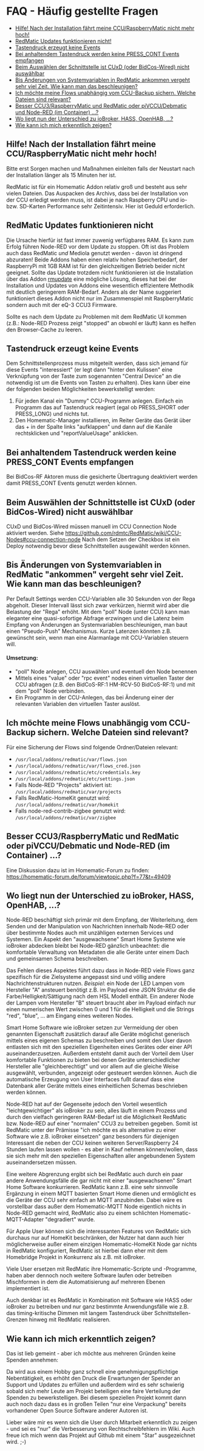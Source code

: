 # FAQ - Häufig gestellte Fragen

* [Hilfe! Nach der Installation fährt meine CCU/RaspberryMatic nicht mehr hoch!](#hilfe-nach-der-installation-fährt-meine-ccuraspberrymatic-nicht-mehr-hoch)
* [RedMatic Updates funktionieren nicht!](#redmatic-updates-funktionieren-nicht)
* [Tastendruck erzeugt keine Events](#Tastendruck-erzeugt-keine-Events)
* [Bei anhaltendem Tastendruck werden keine PRESS_CONT Events empfangen](#bei-anhaltendem-tastendruck-werden-keine-press_cont-events-empfangen)
* [Beim Auswählen der Schnittstelle ist CUxD (oder BidCos-Wired) nicht auswählbar](#beim-auswählen-der-schnittstelle-ist-cuxd-oder-bidcos-wired-nicht-auswählbar)
* [Bis Änderungen von Systemvariablen in RedMatic ankommen vergeht sehr viel Zeit. Wie kann man das beschleunigen?](#bis-Änderungen-von-systemvariablen-in-redmatic-ankommen-vergeht-sehr-viel-zeit-wie-kann-man-das-beschleunigen)
* [Ich möchte meine Flows unabhängig vom CCU-Backup sichern. Welche Dateien sind relevant?](#ich-möchte-meine-flows-unabhängig-vom-ccu-backup-sichern-welche-dateien-sind-relevant)
* [Besser CCU3/RaspberryMatic und RedMatic oder piVCCU/Debmatic und Node-RED (im Container) ...?](#besser-ccu3raspberrymatic-und-redmatic-oder-pivccudebmatic-und-node-red-im-container-)
* [Wo liegt nun der Unterschied zu ioBroker, HASS, OpenHAB, ...?﻿](#wo-liegt-nun-der-unterschied-zu-iobroker-hass-openhab-)
* [Wie kann ich mich erkenntlich zeigen?](#wie-kann-ich-mich-erkenntlich-zeigen)


## Hilfe! Nach der Installation fährt meine CCU/RaspberryMatic nicht mehr hoch!

Bitte erst Sorgen machen und Maßnahmen einleiten falls der Neustart nach der Installation länger als 15 Minuten her ist.

RedMatic ist für ein Homematic Addon relativ groß und besteht aus sehr vielen Dateien. Das Auspacken des Archivs, dass
bei der Installation von der CCU erledigt werden muss, ist dabei je nach Raspberry CPU und io- bzw. SD-Karten 
Performance sehr Zeitintensiv. Hier ist Geduld erforderlich.


## RedMatic Updates funktionieren nicht

Die Ursache hierfür ist fast immer zuwenig verfügbares RAM. Es kann zum Erfolg führen Node-RED vor dem Update zu 
stoppen. Oft ist das Problem auch dass RedMatic _und_ Mediola genutzt werden - davon ist dringend abzuraten! Beide 
Addons haben einen relativ hohen Speicherbedarf, der RaspberryPi mit 1GB RAM ist für den gleichzeitigen Betrieb beider
nicht geeignet.
Sollte das Update trotzdem nicht funktionieren ist die Installation über das Addon 
[rmupdate](https://github.com/j-a-n/raspberrymatic-addon-rmupdate) eine mögliche Lösung, dieses hat bei der Installation
und Updates von Addons eine wesentlich effizientere Methodik mit deutlich geringerem RAM-Bedarf. Anders als der Name
suggeriert funktioniert dieses Addon nicht nur im Zusammenspiel mit RaspberryMatic sondern auch mit der eQ-3 CCU3 
Firmware.

Sollte es nach dem Update zu Problemen mit dem RedMatic UI kommen (z.B.: Node-RED Prozess zeigt "stopped" an obwohl er läuft) kann es helfen den Browser-Cache zu leeren.

## Tastendruck erzeugt keine Events

Dem Schnittstellenprozess muss mitgeteilt werden, dass sich jemand für diese Events "interessiert" (er legt dann "hinter den Kulissen" eine Verknüpfung von der Taste zum sogenannten "Central Device" an die notwendig ist um die Events von Tasten zu erhalten). Dies kann über eine der folgenden beiden Möglichkeiten bewerkstelligt werden:

1. Für jeden Kanal ein "Dummy" CCU-Programm anlegen. Einfach ein Programm das auf Tastendruck reagiert (egal ob PRESS_SHORT oder PRESS_LONG) und nichts tut.
2. Den Homematic-Manager installieren, im Reiter Geräte das Gerät über das + in der Spalte links "aufklappen" und dann auf die Kanäle rechtsklicken und "reportValueUsage" anklicken.


## Bei anhaltendem Tastendruck werden keine PRESS_CONT Events empfangen

Bei BidCos-RF Aktoren muss die gesicherte Übertragung deaktiviert werden damit PRESS_CONT Events genutzt werden können.


## Beim Auswählen der Schnittstelle ist CUxD (oder BidCos-Wired) nicht auswählbar

CUxD und BidCos-Wired müssen manuell im CCU Connection Node aktiviert werden. Siehe
https://github.com/rdmtc/RedMatic/wiki/CCU-Nodes#ccu-connection-node
Nach dem Setzen der Checkbox ist ein Deploy notwendig bevor diese Schnittstellen ausgewählt werden können.


## Bis Änderungen von Systemvariablen in RedMatic "ankommen" vergeht sehr viel Zeit. Wie kann man das beschleunigen?

Per Default Settings werden CCU-Variablen alle 30 Sekunden von der Rega abgeholt. Dieser Intervall lässt sich zwar verkürzen, hiermit wird aber die Belastung der "Rega" erhöht. Mit dem "poll" Node (unter CCU) kann man eleganter eine quasi-sofortige Abfrage erzwingen und die Latenz beim Empfang von Änderungen an Systemvariablen beschleunigen, man baut einen "Pseudo-Push" Mechanismus. Kurze Latenzen könnten z.B. gewünscht sein, wenn man eine Alarmanlage mit CCU-Variablen steuern will.

#### Umsetzung:

* "poll" Node anlegen, CCU auswählen und eventuell den Node benennen
* Mittels eines "value" oder "rpc event" nodes einen virtuellen Taster der CCU abfragen (z.B. den BidCoS-RF:1 HM-RCV-50 
BidCoS-RF:1) und mit dem "poll" Node verbinden.
* Ein Programm in der CCU-Anlegen, das bei Änderung einer der relevanten Variablen den virtuellen Taster auslöst.


## Ich möchte meine Flows unabhängig vom CCU-Backup sichern. Welche Dateien sind relevant?

Für eine Sicherung der Flows sind folgende Ordner/Dateien relevant:

* `/usr/local/addons/redmatic/var/flows.json`
* `/usr/local/addons/redmatic/var/flows_cred.json`
* `/usr/local/addons/redmatic/etc/credentials.key`
* `/usr/local/addons/redmatic/etc/settings.json`
* Falls Node-RED "Projects" aktiviert ist: `/usr/local/addons/redmatic/var/projects`
* Falls RedMatic-HomeKit genutzt wird: `/usr/local/addons/redmatic/var/homekit`
* Falls node-red-contrib-zigbee genutzt wird: `/usr/local/addons/redmatic/var/zigbee`

## Besser CCU3/RaspberryMatic und RedMatic oder piVCCU/Debmatic und Node-RED (im Container) ...?﻿</b></summary>

Eine Diskussion dazu ist im Homematic-Forum zu finden: https://homematic-forum.de/forum/viewtopic.php?f=77&t=49409


## Wo liegt nun der Unterschied zu ioBroker, HASS, OpenHAB, ...?﻿

Node-RED beschäftigt sich primär mit dem Empfang, der Weiterleitung, dem Senden und der Manipulation von Nachrichten 
innerhalb Node-RED oder über bestimmte Nodes auch mit unzähligen externen Services und Systemen. Ein Aspekt den 
"ausgewachsene" Smart Home Systeme wie ioBroker abdecken bleibt bei Node-RED gänzlich unbeachtet: die komfortable 
Verwaltung von Metadaten die alle Geräte unter einem Dach und gemeinsamen Schema beschreiben. 

Das Fehlen dieses Aspektes führt dazu dass in Node-RED viele Flows ganz spezifisch für die Zielsysteme angepasst sind 
und völlig andere Nachrichtenstrukturen nutzen. _Beispiel_: ein Node der LED Lampen vom Hersteller "A" ansteuert 
benötigt z.B. im Payload eine JSON Struktur die die Farbe/Helligkeit/Sättigung nach dem HSL Modell enthält. Ein anderer 
Node der Lampen vom Hersteller "B" steuert braucht aber im Payload einfach nur einen numerischen Wert zwischen 0 und 1 
für die Helligkeit und die Strings "red", "blue", ... am Eingang eines weiteren Nodes.

Smart Home Software wie ioBroker setzen zur Vermeidung der oben genannten Eigenschaft zusätzlich darauf alle Geräte 
möglichst generisch mittels eines eigenen Schemas zu beschreiben und somit den User davon entlasten sich mit den 
speziellen Eigenheiten eines Gerätes oder einer API auseinanderzusetzen. Außerdem entsteht damit auch der Vorteil dem 
User komfortable Funktionen zu bieten bei denen Geräte unterschiedlicher Hersteller alle "gleichberechtigt" und vor 
allem auf die gleiche Weise ausgewählt, verbunden, angezeigt oder gesteuert werden können. Auch die automatische 
Erzeugung von User Interfaces fußt darauf dass eine Datenbank aller Geräte mittels eines einheitlichen Schemas 
beschrieben werden können.

Node-RED hat auf der Gegenseite jedoch den Vorteil wesentlich "leichtgewichtiger" als ioBroker zu sein, alles läuft in 
einem Prozess und durch den vielfach geringeren RAM-Bedarf ist die Möglichkeit RedMatic bzw. Node-RED auf einer 
"normalen" CCU3 zu betreiben gegeben. Somit ist RedMatic unter der Prämisse "ich möchte es als alternative zu einer 
Software wie z.B. ioBroker einsetzen" ganz besonders für diejenigen Interessant die neben der CCU keinen weiteren 
Server/Raspberry 24 Stunden laufen lassen wollen - es aber in Kauf nehmen können/wollen, dass sie sich mehr mit den 
speziellen Eigenschaften aller angebundenen System auseinandersetzen müssen.

Eine weitere Abgrenzung ergibt sich bei RedMatic auch durch ein paar andere Anwendungsfälle die gar nicht mit einer 
"ausgewachsenen" Smart Home Software konkurrieren. RedMatic kann z.B. eine sehr sinnvolle Ergänzung in einem MQTT 
basierten Smart Home dienen und ermöglicht es die Geräte der CCU sehr einfach an MQTT anzubinden. Dabei wäre es 
vorstellbar dass außer dem Homematic-MQTT Node eigentlich nichts in Node-RED gemacht wird, RedMatic also zu einem 
schlichten Homematic-MQTT-Adapter "degradiert" wurde. 

Für Apple User können sich die interessanten Features von RedMatic sich durchaus nur auf HomeKit beschränken, der Nutzer
hat dann auch hier möglicherweise außer einem einzigen Homematic-HomeKit Node gar nichts in RedMatic konfiguriert, 
RedMatic ist hierbei dann eher mit dem Homebridge Projekt in Konkurrenz als z.B. mit ioBroker.

Viele User ersetzen mit RedMatic ihre Homematic-Scripte und -Programme, haben aber dennoch noch weitere Software laufen
oder betreiben Mischformen in dem die Automatisierung auf mehreren Ebenen implementiert ist. 

Auch denkbar ist es RedMatic in Kombination mit Software wie HASS oder ioBroker zu betreiben und nur ganz bestimmte 
Anwendungsfälle wie z.B. das timing-kritische Dimmen mit langem Tastendruck über Schnittstellen-Grenzen hinweg mit 
RedMatic realisieren.


## Wie kann ich mich erkenntlich zeigen?

Das ist lieb gemeint - aber ich möchte aus mehreren Gründen keine Spenden annehmen:    

Da wird aus einem Hobby ganz schnell eine genehmigungspflichtige Nebentätigkeit, es erhöht den Druck die Erwartungen der Spender an Support und Updates zu erfüllen und außerdem wird es sehr schwierig sobald sich mehr Leute am Projekt beteiligen eine faire Verteilung der Spenden zu bewerkstelligen. Bei diesem speziellen Projekt kommt dann auch noch dazu dass es in großen Teilen "nur eine Verpackung" bereits vorhandener Open Source Software anderer Autoren ist.    

Lieber wäre mir es wenn sich die User durch Mitarbeit erkenntlich zu zeigen - und sei es "nur" die Verbesserung von Rechtschreibfehlern im Wiki. Auch freue ich mich wenn das Projekt auf Github mit einem "Star" ausgezeichnet wird.
;-)



